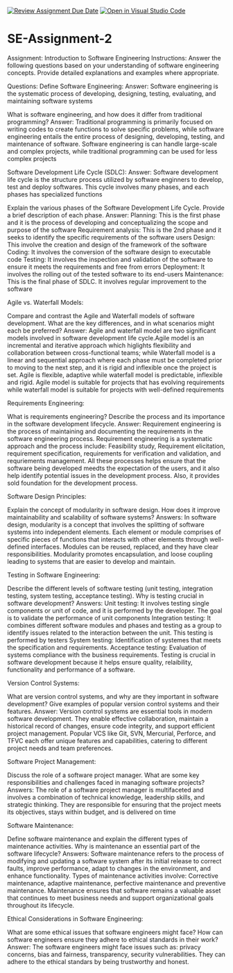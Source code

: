 [![Review Assignment Due Date](https://classroom.github.com/assets/deadline-readme-button-24ddc0f5d75046c5622901739e7c5dd533143b0c8e959d652212380cedb1ea36.svg)](https://classroom.github.com/a/-ucQIGTc)
[![Open in Visual Studio Code](https://classroom.github.com/assets/open-in-vscode-718a45dd9cf7e7f842a935f5ebbe5719a5e09af4491e668f4dbf3b35d5cca122.svg)](https://classroom.github.com/online_ide?assignment_repo_id=15213423&assignment_repo_type=AssignmentRepo)
# SE-Assignment-2
Assignment: Introduction to Software Engineering Instructions: Answer the following questions based on your understanding of software engineering concepts. Provide detailed explanations and examples where appropriate.

Questions: Define Software Engineering:
Answer: Software engineering is the systematic process of developing, designing, testing, evaluating, and maintaining software systems

What is software engineering, and how does it differ from traditional programming? 
Answer: Traditional programming is primarily focused on writing codes to create functions to solve specific problems, while software engineering entails the entire process of designing, developing, testing, and maintenance of software. Software engineering is can handle large-scale and complex projects, while traditional programming can be used for less complex projects

Software Development Life Cycle (SDLC): 
Answer: Software development life cycle is the structure process utilized by software enginners to develop, test and deploy softwares. This cycle involves many phases, and each phases has specialized functions

Explain the various phases of the Software Development Life Cycle. Provide a brief description of each phase. 
Answer: Planning: This is the first phase and it is the process of developing and conceptualizing the scope and purpose of the software Requirement analysis: This is the 2nd phase and it seeks to identify the specific requirements of the software users Design: This involve the creation and design of the framework of the software Coding: It involves the conversion of the software design to executable code Testing: It involves the inspection and validation of the software to ensure it meets the requirements and free from errors Deployment: It involves the rolling out of the tested software to its end-users Maintenance: This is the final phase of SDLC. It involves regular improvement to the software

Agile vs. Waterfall Models:

Compare and contrast the Agile and Waterfall models of software development. What are the key differences, and in what scenarios might each be preferred? 
Answer: Agile and waterfall model are two significant models involved in software development life cycle.Agile model is an incremental and iterative approach which higlights flexibility and collaboration between cross-functional teams; while Waterfall model is a linear and sequential approach where each phase must be completed prior to moving to the next step, and it is rigid and inflexible once the project is set. Agile is flexible, adaptive while waterfall model is predictable, inflexible and rigid. Agile model is suitable for projects that has evolving requirements while waterfall model is suitable for projects with well-defined requirements

Requirements Engineering:

What is requirements engineering? Describe the process and its importance in the software development lifecycle. 
Answer: Requirement engineering is the process of maintaining and documenting the requirements in the software engineering process. Requirement engineering is a systematic approach and the process include: Feasibility study, Requirement elicitation, requirement specification, requirements for verification and validation, and requriements management. All these processes helps ensure that the software being developed meedts the expectation of the users, and it also help identify potential issues in the development process. Also, it provides sold foundation for the development process.

Software Design Principles:

Explain the concept of modularity in software design. How does it improve maintainability and scalability of software systems? 
Answers: In software design, modularity is a concept that involves the splitting of software systems into independent elements. Each element or module comprises of specific pieces of functions that interacts with other elements through well-defined interfaces. Modules can be reused, replaced, and they have clear responsibilities. Modularity promotes encapsulation, and loose coupling leading to systems that are easier to develop and maintain.

Testing in Software Engineering:

Describe the different levels of software testing (unit testing, integration testing, system testing, acceptance testing). Why is testing crucial in software development? 
Answers: Unit testing: It involves testing single components or unit of code, and it is performed by the developer. The goal is to validate the performance of unit components Integration testing: It combines different software modules and phases and testing as a group to identify issues related to the interaction between the unit. This testing is performed by testers System testing: Identification of systemes that meets the specification and requirements. Acceptance testing: Evaluation of systems compliance with the business requirements. Testing is crucial in software development because it helps ensure quality, relaibility, functionality and performance of a software.

Version Control Systems:

What are version control systems, and why are they important in software development? Give examples of popular version control systems and their features. 
Answer: Version control systems are essential tools in modern software development. They enable effective collaboration, maintain a historical record of changes, ensure code integrity, and support efficient project management. Popular VCS like Git, SVN, Mercurial, Perforce, and TFVC each offer unique features and capabilities, catering to different project needs and team preferences.

Software Project Management:

Discuss the role of a software project manager. What are some key responsibilities and challenges faced in managing software projects? 
Answers: The role of a software project manager is multifaceted and involves a combination of technical knowledge, leadership skills, and strategic thinking. They are responsible for ensuring that the project meets its objectives, stays within budget, and is delivered on time

Software Maintenance:

Define software maintenance and explain the different types of maintenance activities. Why is maintenance an essential part of the software lifecycle? 
Answers: Software maintenance refers to the process of modifying and updating a software system after its initial release to correct faults, improve performance, adapt to changes in the environment, and enhance functionality. Types of maintenance activities involve: Corrective maintenance, adaptive maintenance, perfective maintenance and preventive maintenance. Maintenance ensures that software remains a valuable asset that continues to meet business needs and support organizational goals throughout its lifecycle.

Ethical Considerations in Software Engineering:

What are some ethical issues that software engineers might face? How can software engineers ensure they adhere to ethical standards in their work? 
Answer: The software engineers might face issues such as: privacy concerns, bias and fairness, transparency, security vulnerabilities. They can adhere to the ethical standars by being trustworthy and honest.
